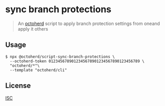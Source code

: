 # sync branch protections

> An [octoherd](https://github.com/octoherd) script to apply branch protection settings from oneand apply it others

## Usage

```
$ npx @octoherd/script-sync-branch-protections \
  --octoherd-token 0123456789012345678901234567890123456789 \
  "octoherd/*"\
  --template "octoherd/cli"
```

## License

[ISC](LICENSE.md)
